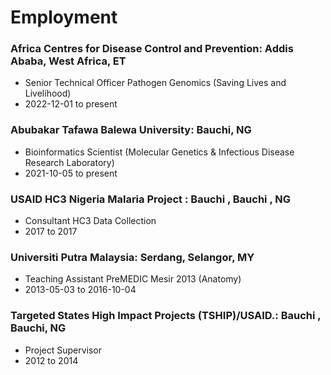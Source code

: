 # Employment

### Africa Centres for Disease Control and Prevention: Addis Ababa, West Africa, ET
- Senior Technical Officer Pathogen Genomics (Saving Lives and Livelihood)
- 2022-12-01 to present

### Abubakar Tafawa Balewa University: Bauchi, NG
- Bioinformatics Scientist (Molecular Genetics & Infectious Disease Research Laboratory)
- 2021-10-05 to present

### USAID HC3 Nigeria Malaria Project : Bauchi , Bauchi , NG
- Consultant HC3 Data Collection
- 2017 to 2017

### Universiti Putra Malaysia: Serdang, Selangor, MY
- Teaching Assistant PreMEDIC Mesir 2013 (Anatomy)
- 2013-05-03 to 2016-10-04

### Targeted States High Impact Projects (TSHIP)/USAID.: Bauchi , Bauchi, NG
- Project Supervisor
- 2012 to 2014